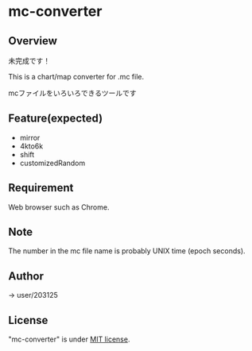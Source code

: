 # mc-converter
## Overview
未完成です！

This is a chart/map converter for .mc file.

mcファイルをいろいろできるツールです

## Feature(expected)
- mirror
- 4kto6k
- shift
- customizedRandom
## Requirement
Web browser such as Chrome.
## Note
The number in the mc file name is probably UNIX time (epoch seconds).
## Author
-> user/203125
## License
"mc-converter" is under [MIT license](https://en.wikipedia.org/wiki/MIT_License).

